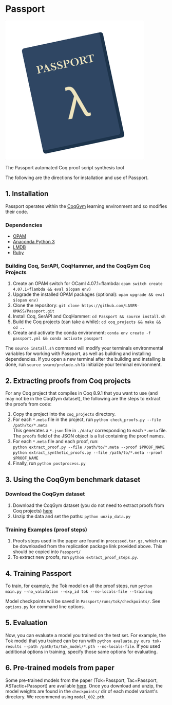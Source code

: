 # Passport
![Passport logo](logo.png)

The Passport automated Coq proof script synthesis tool

The following are the directions for installation and use of Passport.

## 1. Installation

Passport operates within the [CoqGym](https://github.com/princeton-vl/CoqGym) learning environment and so modifies their code. 

### Dependencies
* [OPAM](https://opam.ocaml.org/)
* [Anaconda Python 3](https://www.anaconda.com/distribution/)
* [LMDB](https://symas.com/lmdb/)
* [Ruby](https://www.ruby-lang.org/en/)


### Building Coq, SerAPI, CoqHammer, and the CoqGym Coq Projects

1. Create an OPAM switch for OCaml 4.07.1+flambda: `opam switch create 4.07.1+flambda && eval $(opam env)`
2. Upgrade the installed OPAM packages (optional): `opam upgrade && eval $(opam env)`
3. Clone the repository: `git clone https://github.com/LASER-UMASS/Passport.git`
4. Install Coq, SerAPI and CoqHammer: `cd Passport && source install.sh`
5. Build the Coq projects (can take a while): `cd coq_projects && make && cd ..`
6. Create and activate the conda environment: `conda env create -f passport.yml && conda activate passport`

The `source install.sh` command will modify your terminals
environmental variables for working with Passport, as well as building
and installing dependencies. If you open a new terminal after the
building and installing is done, run `source swarm/prelude.sh` to
initialize your terminal environment.

## 2. Extracting proofs from Coq projects

For any Coq project that compiles in Coq 8.9.1 that you want to use (and may not be in the CoqGym dataset), the following are the steps to extract the proofs from code:

1. Copy the project into the  `coq_projects` directory. 
2. For each `*.meta` file in the project, run `python check_proofs.py --file /path/to/*.meta`   
This generates a `*.json` file in `./data/` corresponding to each `*.meta` file. The `proofs` field of the JSON object is a list containing the proof names.
3. For each `*.meta` file and each proof, run:  
`python extract_proof.py --file /path/to/*.meta --proof $PROOF_NAME`  
`python extract_synthetic_proofs.py --file /path/to/*.meta --proof $PROOF_NAME`
4. Finally, run `python postprocess.py`

## 3. Using the CoqGym benchmark dataset

### Download the CoqGym dataset

1. Download the CoqGym dataset (you do not need to extract proofs from Coq projects)
[here](https://drive.google.com/drive/folders/149m_17VkYYkl0kdSB4AI8zodCuTmPaA6?usp=sharing)
2. Unzip the data and set the paths: `python unzip_data.py`

### Training Examples (proof steps)

1. Proofs steps used in the paper are found in `processed.tar.gz`, which can be downloaded from the replication package link provided above. This should be copied into `Passport/`
2. To extract new proofs, run `python extract_proof_steps.py`.

## 4. Training Passport

To train, for example, the Tok model on all the proof steps, run 
`python main.py --no_validation --exp_id tok --no-locals-file --training`

Model checkpoints will be saved in `Passport/runs/tok/checkpoints/`. See `options.py` for command line options.

## 5. Evaluation

Now, you can evaluate a model you trained on the test set. For example, the Tok model that you trained can be run with `python evaluate.py ours tok-results --path /path/to/tok_model/*.pth --no-locals-file`.
If you used additional options in training, specify those same options for evaluating.

## 6. Pre-trained models from paper

Some pre-trained models from the paper (Tok+Passport, Tac+Passport, ASTactic+Passport) are available [here](https://drive.google.com/file/d/1SAIk0EgRHuLoO5SsrToUgLjnJ5WBc2J7/view?usp=sharing). Once you download and unzip, the model weights are found in the `checkpoints/` dir of each model variant's directory. We recommend using `model_002.pth`. 
